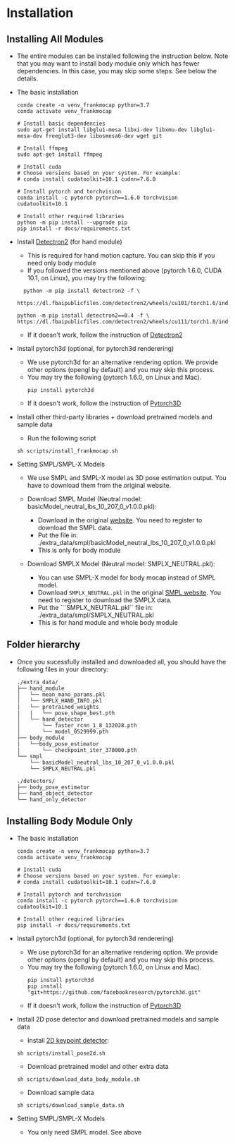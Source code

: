 # Installation

## Installing All Modules

- The entire modules can be installed following the instruction below.
  Note that you may want to install body module only which has fewer dependencies. In this case, you may skip some steps. See below the details. 

- The basic installation
  ```
  conda create -n venv_frankmocap python=3.7
  conda activate venv_frankmocap

  # Install basic dependencies
  sudo apt-get install libglu1-mesa libxi-dev libxmu-dev libglu1-mesa-dev freeglut3-dev libosmesa6-dev wget git

  # Install ffmpeg
  sudo apt-get install ffmpeg 

  # Install cuda 
  # Choose versions based on your system. For example:
  # conda install cudatoolkit=10.1 cudnn=7.6.0

  # Install pytorch and torchvision 
  conda install -c pytorch pytorch==1.6.0 torchvision cudatoolkit=10.1

  # Install other required libraries
  python -m pip install --upgrade pip
  pip install -r docs/requirements.txt
  ```

- Install [Detectron2](https://github.com/facebookresearch/detectron2) (for hand module)
  - This is required for hand motion capture. You can skip this if you need only body module
  - If you followed the versions mentioned above (pytorch 1.6.0, CUDA 10.1, on Linux), you may try the following:
  ```
    python -m pip install detectron2 -f \
    https://dl.fbaipublicfiles.com/detectron2/wheels/cu101/torch1.6/index.html
  ```

  ```
  python -m pip install detectron2==0.4 -f \
  https://dl.fbaipublicfiles.com/detectron2/wheels/cu111/torch1.8/index.html
  ```
  - If it doesn't work, follow the instruction of [Detectron2](https://github.com/facebookresearch/detectron2/blob/master/INSTALL.md)
  
- Install pytorch3d (optional, for pytorch3d renderering)
  - We use pytorch3d for an alternative rendering option. We provide other options (opengl by default) and you may skip this process.
  - You may try the following (pytorch 1.6.0, on Linux and Mac).
    ```
    pip install pytorch3d
    ```
  - If it doesn't work, follow the instruction of [Pytorch3D](https://github.com/facebookresearch/pytorch3d/blob/master/INSTALL.md)

- Install other third-party libraries + download pretrained models and sample data
  - Run the following script
  ```
  sh scripts/install_frankmocap.sh
  ```

- Setting SMPL/SMPL-X Models
    - We use SMPL and SMPL-X model as 3D pose estimation output. You have to download them from the original website.
    - Download SMPL Model (Neutral model: basicModel_neutral_lbs_10_207_0_v1.0.0.pkl):    
        - Download in the original [website](http://smplify.is.tue.mpg.de/login). You need to register to download the SMPL data.
        - Put the file in: ./extra_data/smpl/basicModel_neutral_lbs_10_207_0_v1.0.0.pkl
        - This is only for body module

    - Download SMPLX Model (Neutral model: SMPLX_NEUTRAL.pkl):
        - You can use SMPL-X model for body mocap instead of SMPL model. 
        - Download ```SMPLX_NEUTRAL.pkl``` in the original [SMPL website](https://smpl-x.is.tue.mpg.de/). You need to register to download the SMPLX data.
        - Put the ```SMPLX_NEUTRAL.pkl`` file in: ./extra_data/smpl/SMPLX_NEUTRAL.pkl
        - This is for hand module and whole body module

## Folder hierarchy
- Once you sucessfully installed and downloaded all, you should have the following files in your directory:
    ```
    ./extra_data/
    ├── hand_module
    │   └── mean_mano_params.pkl
    │   └── SMPLX_HAND_INFO.pkl
    |   └── pretrained_weights
    |   |   └── pose_shape_best.pth
    │   └── hand_detector
    │       └── faster_rcnn_1_8_132028.pth  
    │       └── model_0529999.pth
    ├── body_module
    |   └──body_pose_estimator
    |       └── checkpoint_iter_370000.pth     
    └── smpl
        └── basicModel_neutral_lbs_10_207_0_v1.0.0.pkl
        └── SMPLX_NEUTRAL.pkl
        
    ./detectors/
    ├── body_pose_estimator
    ├── hand_object_detector
    └── hand_only_detector
    ```

## Installing Body Module Only

- The basic installation
    ```
    conda create -n venv_frankmocap python=3.7
    conda activate venv_frankmocap

    # Install cuda 
    # Choose versions based on your system. For example:
    # conda install cudatoolkit=10.1 cudnn=7.6.0

    # Install pytorch and torchvision 
    conda install -c pytorch pytorch==1.6.0 torchvision cudatoolkit=10.1

    # Install other required libraries
    pip install -r docs/requirements.txt
    ```

- Install pytorch3d (optional, for pytorch3d renderering)
    - We use pytorch3d for an alternative rendering option. We provide other options (opengl by default) and you may skip this process.
    - You may try the following (pytorch 1.6.0, on Linux and Mac).
        ```
        pip install pytorch3d
        pip install "git+https://github.com/facebookresearch/pytorch3d.git"
        ```
    - If it doesn't work, follow the instruction of [Pytorch3D](https://github.com/facebookresearch/pytorch3d/blob/master/INSTALL.md)

- Install 2D pose detector and download pretrained models and sample data
    - Install [2D keypoint detector](https://github.com/Daniil-Osokin/lightweight-human-pose-estimation.pytorch): 
    ```
    sh scripts/install_pose2d.sh
    ```
    - Download pretrained model and other extra data
    ```
    sh scripts/download_data_body_module.sh
    ```
    - Download sample data
    ```
    sh scripts/download_sample_data.sh
    ```
- Setting SMPL/SMPL-X Models
    - You only need SMPL model. See above
